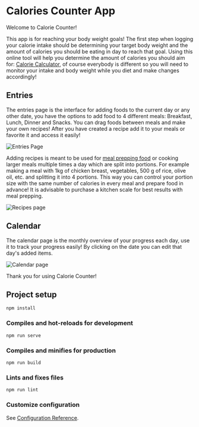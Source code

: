 
# Calories Counter App
Welcome to Calorie Counter! 

This app is for
reaching your body weight goals! The first step when logging your
calorie intake should be determining your target body weight and the
 amount of calories you should be eating in day to reach that goal.
Using this online tool will help you determine the amount of
calories you should aim for:
[Calorie Calculator](https://www.calculator.net/calorie-calculator.html), of course everybody is different so you will need to monitor your
intake and body weight while you diet and make changes accordingly!
   
##  Entries
        
 The entries page is the interface for adding foods to the current
day or any other date, you have the options to add food to 4
different meals: Breakfast, Lunch, Dinner and Snacks. You can drag
foods between meals and make your own recipes! After you have
created a recipe add it to your meals or favorite it and access it
easily!

![Entries Page](https://user-images.githubusercontent.com/59158929/116547803-a4c7aa00-a8f3-11eb-9e33-27ea0c4fad38.png)


Adding recipes is meant to be used for [meal prepping food](https://sweetpeasandsaffron.com/how-to-meal-prep/)
or cooking larger meals multiple times a day which are split into
portions. For example making a meal with 1kg of chicken breast,
vegetables, 500 g of rice, olive oil, etc. and splitting it into 4
portions. This way you can control your portion size with the same
number of calories in every meal and prepare food in advance! It is
advisable to purchase a kitchen scale for best results with meal
prepping.

![Recipes page](https://user-images.githubusercontent.com/59158929/116545822-2c5fe980-a8f1-11eb-8e6c-f3fb8207cc9a.png)

## Calendar
The calendar page is the monthly overview of your progress each day,
use it to track your progress easily! By clicking on the date you
can edit that day's added items.

![Calendar page](https://user-images.githubusercontent.com/59158929/116545942-50bbc600-a8f1-11eb-82a9-6d8dcfa96acd.png)

Thank you for using Calorie Counter!


## Project setup
```
npm install
```

### Compiles and hot-reloads for development
```
npm run serve
```

### Compiles and minifies for production
```
npm run build
```

### Lints and fixes files
```
npm run lint
```

### Customize configuration
See [Configuration Reference](https://cli.vuejs.org/config/).
